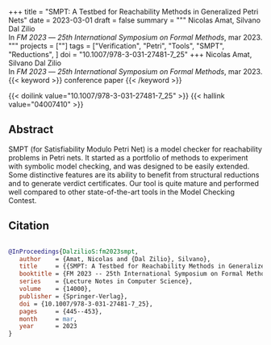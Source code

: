 +++
title = "SMPT: A Testbed for Reachability Methods in Generalized Petri Nets"
date = 2023-03-01
draft = false
summary = """
Nicolas Amat, Silvano Dal Zilio <br />
In _FM 2023_ — _25th International Symposium on Formal Methods_, mar 2023.
"""
projects = [""]
tags = ["Verification", "Petri", "Tools", "SMPT", "Reductions", ]
doi = "10.1007/978-3-031-27481-7_25"
+++
Nicolas Amat, Silvano Dal Zilio <br />
In _FM 2023_ — _25th International Symposium on Formal Methods_, mar 2023.
{{< keyword >}} conference paper {{< /keyword >}}


{{< doilink value="10.1007/978-3-031-27481-7_25" >}}
{{< hallink value="04007410" >}}

## Abstract
SMPT (for Satisfiability Modulo Petri Net) is a model checker for reachability problems in
        Petri nets. It started as a portfolio of methods to experiment with symbolic model checking,
        and was designed to be easily extended. Some distinctive features are its ability to benefit
        from structural reductions and to generate verdict certificates. Our tool is quite mature
        and performed well compared to other state-of-the-art tools in the Model Checking Contest.



## Citation

```bibtex

@InProceedings{DalzilioS:fm2023smpt,
   author    = {Amat, Nicolas and {Dal Zilio}, Silvano},
   title     = {{SMPT: A Testbed for Reachability Methods in Generalized Petri Nets}},
   booktitle = {FM 2023 -- 25th International Symposium on Formal Methods},
   series    = {Lecture Notes in Computer Science},
   volume    = {14000},
   publisher = {Springer-Verlag},
   doi = {10.1007/978-3-031-27481-7_25},
   pages     = {445--453},
   month     = mar, 
   year      = 2023
}

````
